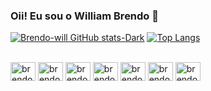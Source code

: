 ### Oii! Eu sou o William Brendo  👋

<div>
  <a href = "https://github.com.br/brendo-will">
       </div>

[![Brendo-will GitHub stats-Dark](https://github-readme-stats.vercel.app/api?username=brendo-will&show_icons=true&theme=dark#gh-dark-mode-only)](https://github.com/anuraghazra/github-readme-stats#gh-dark-mode-only)
[![Top Langs](https://github-readme-stats.vercel.app/api/top-langs/?username=brendo-will&hide_progress=true&show_icons=true&theme=dark#gh-dark-mode-only)](https://github.com/brendo-will/github-readme-stats)

  <div style= "display: inline_block"><br>
   
  <img aling = "center " alt="brendo.Js" height="30" width="40" src="https://cdn.jsdelivr.net/gh/devicons/devicon/icons/postgresql/postgresql-original.svg" />
  <img aling = "center " alt="brendo.Js" height="30" width="40" src="https://cdn.jsdelivr.net/gh/devicons/devicon/icons/python/python-original.svg" />
  <img aling = "center " alt="brendo.Js" height="30" width="40" src="https://cdn.jsdelivr.net/gh/devicons/devicon/icons/html5/html5-original.svg" />
  <img aling = "center " alt="brendo.Js" height="30" width="40" src="https://cdn.jsdelivr.net/gh/devicons/devicon/icons/css3/css3-original.svg" />
  <img aling = "center " alt="brendo.Js" height="30" width="40" src="https://cdn.jsdelivr.net/gh/devicons/devicon/icons/javascript/javascript-original.svg" />
  <img aling = "center " alt="brendo.Js" height="30" width="40" src="https://cdn.jsdelivr.net/gh/devicons/devicon/icons/wordpress/wordpress-original.svg" />
  <img aling = "center " alt="brendo.Js" height="30" width="40" src="https://cdn.jsdelivr.net/gh/devicons/devicon/icons/java/java-original.svg" />
  
          

    


  </div>

 
